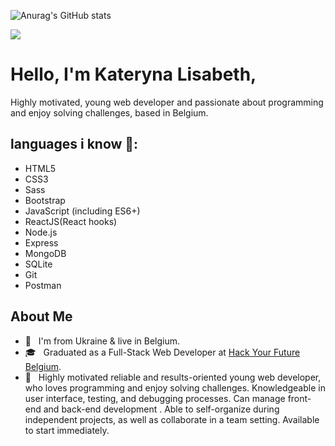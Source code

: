 ![Anurag's GitHub stats](https://github-readme-stats.vercel.app/api?username=klisabeth&show_icons=true&theme=algolia)

![](https://media.giphy.com/media/SpopD7IQN2gK3qN4jS/giphy.gif)

# Hello, I'm Kateryna Lisabeth,

 Highly motivated, young web developer and passionate about programming and enjoy solving challenges, based in Belgium.

## languages i know 🔣:

-  HTML5
-  CSS3
-  Sass
-  Bootstrap
-  JavaScript (including ES6+)
-  ReactJS(React hooks)
-  Node.js
-  Express
-  MongoDB
-  SQLite
-  Git
-  Postman

##  About Me 

-  🏡 &nbsp; I'm from Ukraine & live in Belgium.
-  🎓 &nbsp; Graduated as a Full-Stack Web Developer at [Hack Your Future Belgium](https://github.com/HackYourFutureBelgium).  
-  💁 &nbsp; Highly motivated reliable and results-oriented young web developer, who loves programming and enjoy solving challenges. Knowledgeable in user interface, testing, and debugging processes. Can manage front-end and back-end development . Able to self-organize during independent projects, as well as collaborate in a team setting. Available to start immediately. 



